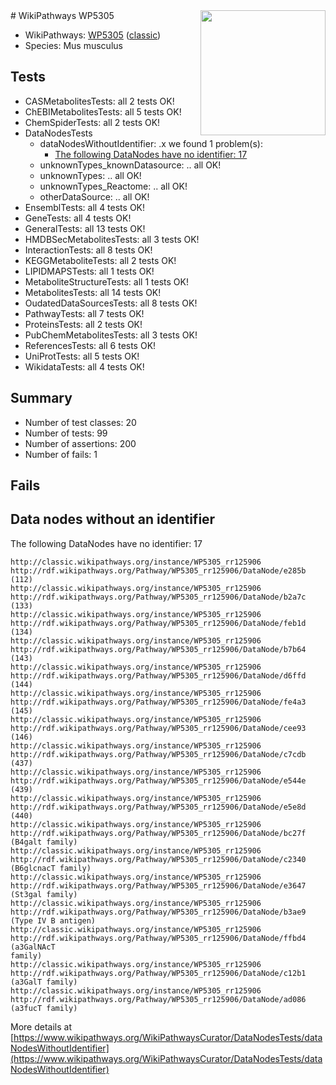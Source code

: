 <img style="float: right; width: 200px" src="https://upload.wikimedia.org/wikipedia/commons/thumb/8/83/Wplogo_with_text_500.png/640px-Wplogo_with_text_500.png" />
# WikiPathways WP5305

* WikiPathways: [WP5305](https://wikipathways.org/pathways/WP5305) ([classic](https://classic.wikipathways.org/instance/WP5305))
* Species: Mus musculus
## Tests
* CASMetabolitesTests: all 2 tests OK!
* ChEBIMetabolitesTests: all 5 tests OK!
* ChemSpiderTests: all 2 tests OK!
* DataNodesTests
    * dataNodesWithoutIdentifier: .x we found 1 problem(s):
        * [The following DataNodes have no identifier: 17](#8792c497)
    * unknownTypes_knownDatasource: .. all OK!
    * unknownTypes: .. all OK!
    * unknownTypes_Reactome: .. all OK!
    * otherDataSource: .. all OK!
* EnsemblTests: all 4 tests OK!
* GeneTests: all 4 tests OK!
* GeneralTests: all 13 tests OK!
* HMDBSecMetabolitesTests: all 3 tests OK!
* InteractionTests: all 8 tests OK!
* KEGGMetaboliteTests: all 2 tests OK!
* LIPIDMAPSTests: all 1 tests OK!
* MetaboliteStructureTests: all 1 tests OK!
* MetabolitesTests: all 14 tests OK!
* OudatedDataSourcesTests: all 8 tests OK!
* PathwayTests: all 7 tests OK!
* ProteinsTests: all 2 tests OK!
* PubChemMetabolitesTests: all 3 tests OK!
* ReferencesTests: all 6 tests OK!
* UniProtTests: all 5 tests OK!
* WikidataTests: all 4 tests OK!


## Summary

* Number of test classes: 20
* Number of tests: 99
* Number of assertions: 200
* Number of fails: 1

## Fails

<a name="8792c497" />

## Data nodes without an identifier

The following DataNodes have no identifier: 17
```
http://classic.wikipathways.org/instance/WP5305_rr125906 http://rdf.wikipathways.org/Pathway/WP5305_rr125906/DataNode/e285b (112)
http://classic.wikipathways.org/instance/WP5305_rr125906 http://rdf.wikipathways.org/Pathway/WP5305_rr125906/DataNode/b2a7c (133)
http://classic.wikipathways.org/instance/WP5305_rr125906 http://rdf.wikipathways.org/Pathway/WP5305_rr125906/DataNode/feb1d (134)
http://classic.wikipathways.org/instance/WP5305_rr125906 http://rdf.wikipathways.org/Pathway/WP5305_rr125906/DataNode/b7b64 (143)
http://classic.wikipathways.org/instance/WP5305_rr125906 http://rdf.wikipathways.org/Pathway/WP5305_rr125906/DataNode/d6ffd (144)
http://classic.wikipathways.org/instance/WP5305_rr125906 http://rdf.wikipathways.org/Pathway/WP5305_rr125906/DataNode/fe4a3 (145)
http://classic.wikipathways.org/instance/WP5305_rr125906 http://rdf.wikipathways.org/Pathway/WP5305_rr125906/DataNode/cee93 (146)
http://classic.wikipathways.org/instance/WP5305_rr125906 http://rdf.wikipathways.org/Pathway/WP5305_rr125906/DataNode/c7cdb (437)
http://classic.wikipathways.org/instance/WP5305_rr125906 http://rdf.wikipathways.org/Pathway/WP5305_rr125906/DataNode/e544e (439)
http://classic.wikipathways.org/instance/WP5305_rr125906 http://rdf.wikipathways.org/Pathway/WP5305_rr125906/DataNode/e5e8d (440)
http://classic.wikipathways.org/instance/WP5305_rr125906 http://rdf.wikipathways.org/Pathway/WP5305_rr125906/DataNode/bc27f (B4galt family)
http://classic.wikipathways.org/instance/WP5305_rr125906 http://rdf.wikipathways.org/Pathway/WP5305_rr125906/DataNode/c2340 (B6glcnacT family)
http://classic.wikipathways.org/instance/WP5305_rr125906 http://rdf.wikipathways.org/Pathway/WP5305_rr125906/DataNode/e3647 (St3gal family)
http://classic.wikipathways.org/instance/WP5305_rr125906 http://rdf.wikipathways.org/Pathway/WP5305_rr125906/DataNode/b3ae9 (Type IV B antigen)
http://classic.wikipathways.org/instance/WP5305_rr125906 http://rdf.wikipathways.org/Pathway/WP5305_rr125906/DataNode/ffbd4 (a3GalNAcT
family)
http://classic.wikipathways.org/instance/WP5305_rr125906 http://rdf.wikipathways.org/Pathway/WP5305_rr125906/DataNode/c12b1 (a3GalT family)
http://classic.wikipathways.org/instance/WP5305_rr125906 http://rdf.wikipathways.org/Pathway/WP5305_rr125906/DataNode/ad086 (a3fucT family)
```

More details at [https://www.wikipathways.org/WikiPathwaysCurator/DataNodesTests/dataNodesWithoutIdentifier](https://www.wikipathways.org/WikiPathwaysCurator/DataNodesTests/dataNodesWithoutIdentifier)

